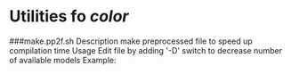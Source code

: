 # Utilities fo _color_
###make.pp2f.sh
 Description
    make preprocessed file to speed up compilation time
 Usage
   Edit file by adding '-D' switch to decrease number of available models
 Example:
  


